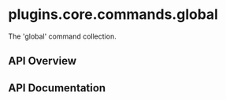 # plugins.core.commands.global

The 'global' command collection.

## API Overview

## API Documentation

